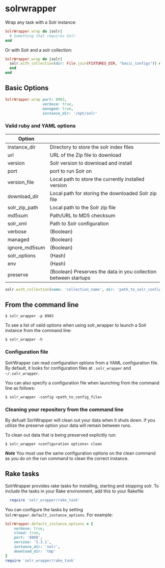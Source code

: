 # solrwrapper

Wrap any task with a Solr instance:

```ruby
SolrWrapper.wrap do |solr|
  # Something that requires Solr
end
```

Or with Solr and a solr collection:

```ruby
SolrWrapper.wrap do |solr|
  solr.with_collection(dir: File.join(FIXTURES_DIR, "basic_configs")) do |collection_name|
  end
end
```

## Basic Options

```ruby
SolrWrapper.wrap port: 8983,
                 verbose: true,
                 managed: true,
                 instance_dir: '/opt/solr'
```

### Valid ruby and YAML options

|Option         |                                         |
|---------------|-----------------------------------------|
| instance_dir  | Directory to store the solr index files |
| url           | URL of the Zip file to download |
| version       | Solr version to download and install |
| port          | port to run Solr on |
| version_file  | Local path to store the currently installed version |
| download_dir  | Local path for storing the downloaded Solr zip file |
| solr_zip_path | Local path to the Solr zip file |
| md5sum        | Path/URL to MD5 checksum |
| solr_xml      | Path to Solr configuration |
| verbose       | (Boolean) |
| managed       | (Boolean) |
| ignore_md5sum | (Boolean) |
| solr_options  | (Hash) |
| env           | (Hash) |
| preserve      | (Boolean) Preserves the data in you collection between startups |

```ruby
solr.with_collection(name: 'collection_name', dir: 'path_to_solr_configs')
```

## From the command line

```console
$ solr_wrapper -p 8983
```
To see a list of valid options when using solr_wrapper to launch a Solr instance from the command line:
```
$ solr_wrapper -h
```

### Configuration file
SolrWrapper can read configuration options from a YAML configuration file.
By default, it looks for configuration files at `.solr_wrapper` and `~/.solr_wrapper`.

You can also specify a configuration file when launching from the command line as follows:
```
$ solr_wrapper -config <path_to_config_file>
```

### Cleaning your repository from the command line

By defualt SorlWrapper will clean out your data when it shuts down.
If you utilize the preserve option your data will remain between runs.

To clean out data that is being preserved explicitly run:
```
$ solr_wrapper <configuration options> clean
```
***Note*** You must use the same configuration options on the clean command as you do on the run command to clean the correct instance.

## Rake tasks

SolrWrapper provides rake tasks for installing, starting and stopping solr.  To include the tasks in your Rake environment, add this to your Rakefile

```ruby
  require 'solr_wrapper/rake_task'
```

You can configure the tasks by setting `SolrWrapper.default_instance_options`.  For example:

```ruby
SolrWrapper.default_instance_options = {
    verbose: true,
    cloud: true,
    port: '8888',
    version: '5.3.1',
    instance_dir: 'solr',
    download_dir: 'tmp'
}
require 'solr_wrapper/rake_task'
```
